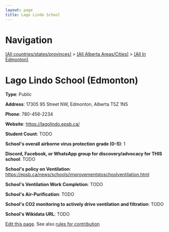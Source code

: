 ```yaml
---
layout: page
title: Lago Lindo School
---
```

# Navigation

[[All countries/states/provinces]](../../..) > [[All Alberta Areas/Cities]](../..) > [[All In Edmonton]](..)

# Lago Lindo School (Edmonton)

**Type**: Public

**Address**: 17305 95 Street NW, Edmonton, Alberta T5Z 1N5

**Phone**: 780-456-2234

**Website**: <https://lagolindo.epsb.ca/>

**Student Count**: TODO

**School's overall airborne virus protection grade (0-5)**: 1

**Discord, Facebook, or WhatsApp group for discovery/advocacy for THIS school**: TODO

**School's policy on Ventilation**: <https://epsb.ca/news/schools/improvementstoschoolventilation.html>

**School's Ventilation Work Completion**: TODO

**School's Air-Purification**: TODO

**School's CO2 monitoring to actively drive ventilation and filtration**: TODO

**School's Wikidata URL**: TODO


[Edit this page](https://github.com/ventilate-schools/AB/edit/main/./Edmonton/Lago_Lindo_School.md). See also [rules for contribution](../../../contribution-rules/)